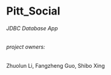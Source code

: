 # Pitt_Social  <br> 
###### JDBC Database App  <br>
###### project owners:  <br>
Zhuolun Li, 
Fangzheng Guo, 
Shibo Xing

